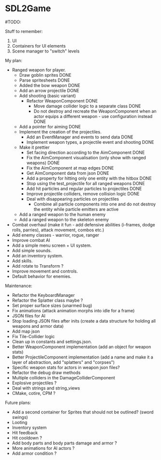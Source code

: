# SDL2Game

#TODO:

Stuff to remember:
1. UI
2. Containers for UI elements
3. Scene manager to "switch" levels

My plan:
- Ranged weapon for player.
    * Draw goblin sprites DONE
    * Parse spritesheets DONE
    * Added the bow weapon DONE
    * Add an arrow projectile DONE
    * Add shooting (basic variant)
        - Refactor WeaponComponent DONE
            * Move damage collider logic to a separate class DONE
            * Do not destroy and recreate the WeaponComponent when an actor equips a different weapon - use configuration instead DONE
    * Add a pointer for aiming DONE
    * Implement the creation of the projectiles.
        - Add an EventManager and events to send data DONE
        - Implement weapon types, a projectile event and shooting DONE
    * Make it prettier
        - Set facing direction according to the AimComponent DONE
        - Fix the AimComponent visualisation (only show with ranged weapons) DONE
        - Fix the AimComponent at map edges DONE
        - Get AimComponent data from json DONE
        - Add a property for hitting only one entity with the hitbox DONE
        - Stop using the test_projectile for all ranged weapons DONE
        - Add hit particles and regular particles to projectiles DONE
        - Improve projectile colliders, remove collision logic DONE
        - Deal with disappearing particles on projectiles
            * Combine all particle components into one and do not destroy the entity while particle emitters are active
    * Add a ranged weapon to the human enemy
    * Add a ranged weapon to the skeleton enemy
- Combat overhaul (make it fun - add defensive abilities (i-frames, dodge rolls, parries), attack movement, combos etc.)
- Add enemy classes - warrior, rogue, ranger
- Improve combat AI
- Add a simple menu screen + UI system.
- Add simple sounds.
- Add an inventory system.
- Add skills.
- Add rotate to Transform ?
- Improve movement and controls.
- Default behavior for enemies.

Maintenance:
- Refactor the KeyboardManager
- Refactor the Splatter class maybe ?
- Set proper surface sizes (unarmed bug)
- Fix animations (attack animation morphs into idle for a frame)
- JSON files for AI
- Stop loading JSON files after inits (create a data structure for holding all weapons and armor data)
- Add map json
- Fix Tile-Collider logic
- Clean up in constants and settings.json.
- Better WeaponComponent implementation (add an object for weapon stats)
- Better ProjectileComponent implementation (add a name and make it a layer of abstraction, add "splatters" and "corpses")
- Specific weapon stats for actors in weapon json files?
- Refactor the debug draw methods
- Multiple colliders in the DamageColliderComponent
- Explosive projectiles ?
- Deal with strings and string_views
- CMake, cotire, CPM ?

Future plans:
- Add a second container for Sprites that should not be outlined? (sword swings)
- Looting
- Inventory system
- Hit feedback
- Hit cooldown ?
- Add body parts and body parts damage and armor ?
- More animations for AI actors ?
- Add armor condition ?